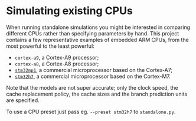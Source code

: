 # Simulating existing CPUs

When running standalone simulations you might be interested in comparing different CPUs rather than specifying parameters by hand. This project contains a few representative examples of embedded ARM CPUs, from the most powerful to the least powerful:

 - `cortex-a9`, a Cortex-A9 processor;
 - `cortex-a8`, a Cortex-A8 processor;
 - [`stm32mp1`](https://www.st.com/en/microcontrollers-microprocessors/stm32mp1-series.html), a commercial microprocessor based on the Cortex-A7;
 - [`stm32h7`](https://www.st.com/en/microcontrollers-microprocessors/stm32h725re.html), a commercial microprocessor based on the Cortex-M7.

Note that the models are not super accurate; only the clock speed, the cache replacement policy, the cache sizes and the branch prediction units are specified.

To use a CPU preset just pass eg. `--preset stm32h7` to `standalone.py`.